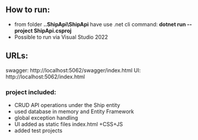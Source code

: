 ## How to run:
 - from folder **..ShipApi\ShipApi** have use .net cli command: **dotnet run --project ShipApi.csproj**
 - Possible to run via Visual Studio 2022

## URLs:
  swagger: http://localhost:5062/swagger/index.html
  UI: http://localhost:5062/index.html

### project included:
- CRUD API operations under the Ship entity
- used database in memory and Entity Framework
- global exception handling
- UI added as static files index.html +CSS+JS
- added test projects
